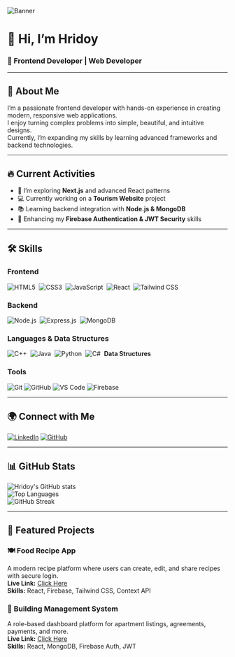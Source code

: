 <!-- Banner Image -->
![Banner](https://i.ibb.co/MxhvHPBk/Blue-and-White-Gradient-Web-Developer-Linked-In-Article-Cover-Image-1.png)


# 👋 Hi, I’m **Hridoy**  
### 🚀 Frontend Developer | Web Developer  

---

## 📜 **About Me**
I’m a passionate frontend developer with hands-on experience in creating modern, responsive web applications.  
I enjoy turning complex problems into simple, beautiful, and intuitive designs.  
Currently, I’m expanding my skills by learning advanced frameworks and backend technologies.  

---

## 🔥 **Current Activities**
- 🌱 I’m exploring **Next.js** and advanced React patterns  
- 💻 Currently working on a **Tourism Website** project  
- 📚 Learning backend integration with **Node.js & MongoDB**  
- 🚀 Enhancing my **Firebase Authentication & JWT Security** skills  

---

## 🛠 **Skills**

### Frontend  
![HTML5](https://img.icons8.com/color/48/html-5--v1.png)  ![CSS3](https://img.icons8.com/color/48/css3.png)  ![JavaScript](https://img.icons8.com/color/48/javascript--v1.png)  ![React](https://img.icons8.com/color/48/react-native.png)  ![Tailwind CSS](https://img.icons8.com/color/48/tailwindcss.png)

### Backend  
![Node.js](https://img.icons8.com/color/48/nodejs.png)  ![Express.js](https://img.icons8.com/ios/50/express-js.png)  ![MongoDB](https://img.icons8.com/color/48/mongodb.png)

### Languages & Data Structures  
![C++](https://img.icons8.com/color/48/c-plus-plus-logo.png)  ![Java](https://img.icons8.com/color/48/java-coffee-cup-logo.png)  ![Python](https://img.icons8.com/color/48/python.png)  ![C#](https://img.icons8.com/color/48/c-sharp-logo.png)  **Data Structures**


### **Tools**
![Git](https://img.icons8.com/color/48/git.png) ![GitHub](https://img.icons8.com/ios-glyphs/48/github.png) ![VS Code](https://img.icons8.com/color/48/visual-studio-code-2019.png) ![Firebase](https://img.icons8.com/color/48/firebase.png)


---

## 🌍 **Connect with Me**
[![LinkedIn](https://img.icons8.com/color/48/linkedin.png)](https://linkedin.com/in/hridoy--saha)  [![GitHub](https://img.icons8.com/ios-glyphs/48/github.png)](https://github.com/hridoy8220)  


---

## 📊 **GitHub Stats**
![Hridoy's GitHub stats](https://github-readme-stats.vercel.app/api?username=hridoy8220&show_icons=true&theme=tokyonight)  
![Top Languages](https://github-readme-stats.vercel.app/api/top-langs/?username=hridoy8220&layout=compact&theme=tokyonight)  
![GitHub Streak](https://github-readme-streak-stats.herokuapp.com/?user=hridoy8220&theme=tokyonight)






---

## 🚀 **Featured Projects**

### 🍽 **Food Recipe App**
A modern recipe platform where users can create, edit, and share recipes with secure login.  
**Live Link:** [Click Here](https://food-project-75ea0.web.app/)  
**Skills:** React, Firebase, Tailwind CSS, Context API  

### 🏢 **Building Management System**
A role-based dashboard platform for apartment listings, agreements, payments, and more.  
**Live Link:** [Click Here](https://building-management-5fce2.web.app/)  
**Skills:** React, MongoDB, Firebase Auth, JWT  
